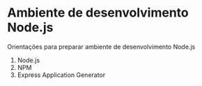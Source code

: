 # Ambiente de desenvolvimento Node.js
Orientações para preparar ambiente de desenvolvimento Node.js

1. Node.js
2. NPM
3. Express Application Generator
